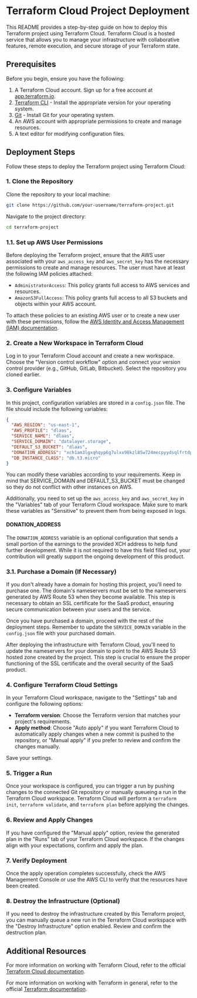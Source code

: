 # Terraform Cloud Project Deployment

This README provides a step-by-step guide on how to deploy this Terraform project using Terraform Cloud. Terraform Cloud is a hosted service that allows you to manage your infrastructure with collaborative features, remote execution, and secure storage of your Terraform state.

## Prerequisites

Before you begin, ensure you have the following:

1. A Terraform Cloud account. Sign up for a free account at [app.terraform.io](https://app.terraform.io/signup/account).
2. [Terraform CLI](https://www.terraform.io/downloads.html) - Install the appropriate version for your operating system.
3. [Git](https://git-scm.com/downloads) - Install Git for your operating system.
4. An AWS account with appropriate permissions to create and manage resources.
5. A text editor for modifying configuration files.

## Deployment Steps

Follow these steps to deploy the Terraform project using Terraform Cloud:

### 1. Clone the Repository

Clone the repository to your local machine:

```bash
git clone https://github.com/your-username/terraform-project.git
```

Navigate to the project directory:

```bash
cd terraform-project
```

### 1.1. Set up AWS User Permissions

Before deploying the Terraform project, ensure that the AWS user associated with your `aws_access_key` and `aws_secret_key` has the necessary permissions to create and manage resources. The user must have at least the following IAM policies attached:

- `AdministratorAccess`: This policy grants full access to AWS services and resources.
- `AmazonS3FullAccess`: This policy grants full access to all S3 buckets and objects within your AWS account.

To attach these policies to an existing AWS user or to create a new user with these permissions, follow the [AWS Identity and Access Management (IAM) documentation](https://docs.aws.amazon.com/IAM/latest/UserGuide/getting-started_create-admin-group.html).

### 2. Create a New Workspace in Terraform Cloud

Log in to your Terraform Cloud account and create a new workspace. Choose the "Version control workflow" option and connect your version control provider (e.g., GitHub, GitLab, Bitbucket). Select the repository you cloned earlier.

### 3. Configure Variables

In this project, configuration variables are stored in a `config.json` file. The file should include the following variables:

```json
{
  "AWS_REGION": "us-east-1",
  "AWS_PROFILE": "dlaas",
  "SERVICE_NAME": "dlaas",
  "SERVICE_DOMAIN": "datalayer.storage",
  "DEFAULT_S3_BUCKET": "dlaas",
  "DONATION_ADDRESS": "xch1am3lgxqhqyp6g7ulxx98kzl85w724mecpyydsqlfrtdpme9strwsacnsx7",
  "DB_INSTANCE_CLASS": "db.t3.micro"
}
```

You can modify these variables according to your requirements. Keep in mind that SERVICE_DOMAIN and DEFAULT_S3_BUCKET must be changed so they do not conflict with other instances on AWS.

Additionally, you need to set up the `aws_access_key` and `aws_secret_key` in the "Variables" tab of your Terraform Cloud workspace. Make sure to mark these variables as "Sensitive" to prevent them from being exposed in logs.

#### DONATION_ADDRESS

The `DONATION_ADDRESS` variable is an optional configuration that sends a small portion of the earnings to the provided XCH address to help fund further development. While it is not required to have this field filled out, your contribution will greatly support the ongoing development of this product.

### 3.1. Purchase a Domain (If Necessary)

If you don't already have a domain for hosting this project, you'll need to purchase one. The domain's nameservers must be set to the nameservers generated by AWS Route 53 when they become available. This step is necessary to obtain an SSL certificate for the SaaS product, ensuring secure communication between your users and the service.

Once you have purchased a domain, proceed with the rest of the deployment steps. Remember to update the `SERVICE_DOMAIN` variable in the `config.json` file with your purchased domain.

After deploying the infrastructure with Terraform Cloud, you'll need to update the nameservers for your domain to point to the AWS Route 53 hosted zone created by the project. This step is crucial to ensure the proper functioning of the SSL certificate and the overall security of the SaaS product.

### 4. Configure Terraform Cloud Settings

In your Terraform Cloud workspace, navigate to the "Settings" tab and configure the following options:

- **Terraform version**: Choose the Terraform version that matches your project's requirements.
- **Apply method**: Choose "Auto apply" if you want Terraform Cloud to automatically apply changes when a new commit is pushed to the repository, or "Manual apply" if you prefer to review and confirm the changes manually.

Save your settings.

### 5. Trigger a Run

Once your workspace is configured, you can trigger a run by pushing changes to the connected Git repository or manually queueing a run in the Terraform Cloud workspace. Terraform Cloud will perform a `terraform init`, `terraform validate`, and `terraform plan` before applying the changes.

### 6. Review and Apply Changes

If you have configured the "Manual apply" option, review the generated plan in the "Runs" tab of your Terraform Cloud workspace. If the changes align with your expectations, confirm and apply the plan.

### 7. Verify Deployment

Once the apply operation completes successfully, check the AWS Management Console or use the AWS CLI to verify that the resources have been created.

### 8. Destroy the Infrastructure (Optional)

If you need to destroy the infrastructure created by this Terraform project, you can manually queue a new run in the Terraform Cloud workspace with the "Destroy Infrastructure" option enabled. Review and confirm the destruction plan.

## Additional Resources

For more information on working with Terraform Cloud, refer to the official [Terraform Cloud documentation](https://www.terraform.io/docs/cloud/index.html).

For more information on working with Terraform in general, refer to the official [Terraform documentation](https://www.terraform.io/docs/index.html).